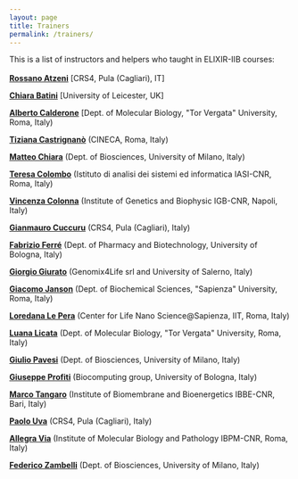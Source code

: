 ```yaml
---
layout: page
title: Trainers
permalink: /trainers/
---
```


 This is a list of instructors and helpers who taught in ELIXIR-IIB courses:
 <br>
 <br>
[**Rossano Atzeni**](http://www.crs4.it/peopledetails/357/rossano-atzeni/) [CRS4, Pula (Cagliari), IT]<br>

[**Chiara Batini**](../instructors/chiara_batini.html) [University of Leicester, UK]<br>

[**Alberto Calderone**](../instructors/alberto_calderone.html) [Dept. of Molecular Biology, "Tor Vergata" University,  Roma, Italy)<br>

[**Tiziana Castrignanò**](../instructors/tiziana_castrignano.html) (CINECA, Roma, Italy)<br>

[**Matteo Chiara**](http://159.149.160.56/beacon/) (Dept. of Biosciences, University of Milano, Italy)<br>

[**Teresa Colombo**](../instructors/teresa_colombo.html) (Istituto di analisi dei sistemi ed informatica IASI-CNR, Roma, Italy)<br>

[**Vincenza Colonna**](../instructors/vincenza_colonna.html) (Institute of Genetics and Biophysic IGB-CNR, Napoli, Italy)<br>

[**Gianmauro Cuccuru**](http://www.crs4.it/peopledetails/195/gianmauro-cuccuru/) (CRS4, Pula (Cagliari), Italy)<br>

[**Fabrizio Ferré**](https://www.unibo.it/sitoweb/fabrizio.ferre) (Dept. of Pharmacy and Biotechnology, University of Bologna, Italy)<br>

[**Giorgio Giurato**](http://www.labmedmolge.unisa.it/italiano/teamit/giorgiogiurato) (Genomix4Life srl and University of Salerno, Italy)<br>

[**Giacomo Janson**](../instructors/giacomo_janson.html) (Dept. of Biochemical Sciences, "Sapienza" University, Roma, Italy)<br>

[**Loredana Le Pera**](../instructors/loredana_le_pera.html) (Center for Life Nano Science@Sapienza, IIT, Roma, Italy)<br>

[**Luana Licata**](../instructors/luana_licata.html) (Dept. of Molecular Biology, "Tor Vergata" University, Roma, Italy)<br>

[**Giulio Pavesi**](http://159.149.160.56/beacon/) (Dept. of Biosciences, University of Milano, Italy)<br>

[**Giuseppe Profiti**](../instructors/giuseppe_profiti.html) (Biocomputing group, University of Bologna, Italy)

[**Marco Tangaro**](../instructors/marco_tangaro.html) (Institute of Biomembrane and Bioenergetics IBBE-CNR, Bari, Italy)<br>

[**Paolo Uva**](http://www.crs4.it/peopledetails/183/paolo-uva/) (CRS4, Pula (Cagliari), Italy)<br>

[**Allegra Via**](../instructors/allegra_via.html) (Institute of Molecular Biology and Pathology IBPM-CNR, Roma, Italy)<br>

[**Federico Zambelli**](http://159.149.160.56/beacon/) (Dept. of Biosciences, University of Milano, Italy)<br>